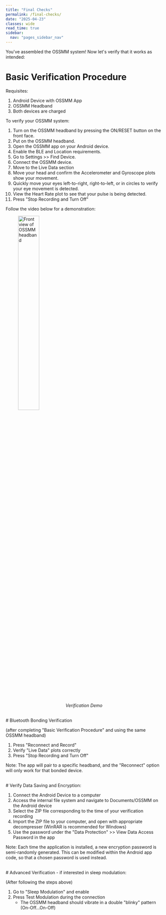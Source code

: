```yaml
---
title: "Final Checks"
permalink: /final-checks/
date: "2025-04-23"
classes: wide
read_time: true
sidebar:
  nav: "pages_sidebar_nav"
---
```


You've assembled the OSSMM system! Now let's verify that it works as intended:

# Basic Verification Procedure

Requisites:
1. Android Device with OSSMM App
2. OSSMM Headband
3. Both devices are charged

To verify your OSSMM system:

1. Turn on the OSSMM headband by pressing the ON/RESET button on the front face.
2. Put on the OSSMM headband.
3. Open the OSSMM app on your Android device.
4. Enable the BLE and Location requirements.
5. Go to Settings >> Find Device.
6. Connect the OSSMM device.
7. Move to the Live Data section
8. Move your head and confirm the Accelerometer and Gyroscope plots show your movement.
9. Quickly move your eyes left-to-right, right-to-left, or in circles to verify your eye movement is detected.
10. View the Heart Rate plot to see that your pulse is being detected.
11. Press "Stop Recording and Turn Off"

Follow the video below for a demonstration:

<figure>
  <img src="{{ site.url }}/OSSMM/media/final-assembly/shortening-cut-1.jpg" alt="Front view of OSSMM headband" style="width: 40%;">
  <figcaption style="text-align: center; font-style: italic; margin-top: 5px;">Verification Demo</figcaption>
</figure>


<br>
# Bluetooth Bonding Verification

(after completing "Basic Verification Procedure" and using the same OSSMM headband)

1. Press "Reconnect and Record"
2. Verify "Live Data" plots correctly
3. Press "Stop Recording and Turn Off"

Note: The app will pair to a specific headband, and the "Reconnect" option will
only work for that bonded device.


<br>
# Verify Data Saving and Encryption:


1. Connect the Android Device to a computer
2. Access the internal file system and navigate to Documents/OSSMM on the Android device
3. Select the ZIP file corresponding to the time of your verification recording
4. Import the ZIP file to your computer, and open with appropriate decompresser (WinRAR is recommended for Windows)
4. Use the password under the "Data Protection" >> View Data Access Password in the app


Note: Each time the application is installed, a new encryption password is
semi-randomly generated. This can be modified within the Android app code, so
that a chosen password is used instead.

<br>
# Advanced Verification - if interested in sleep modulation:

(After following the steps above)

1. Go to "Sleep Modulation" and enable
2. Press Test Modulation during the connection
   - The OSSMM headband should vibrate in a double "blinky" pattern (On-Off...On-Off)
